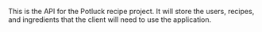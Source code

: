 This is the API for the Potluck recipe project. It will store the users, recipes,
and ingredients that the client will need to use the application.
